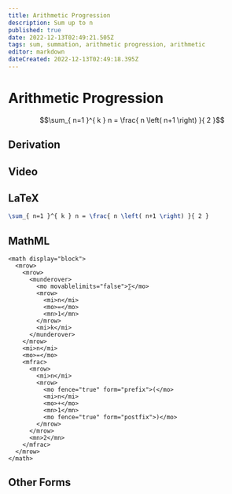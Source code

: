 ```yaml
---
title: Arithmetic Progression
description: Sum up to n
published: true
date: 2022-12-13T02:49:21.505Z
tags: sum, summation, arithmetic progression, arithmetic
editor: markdown
dateCreated: 2022-12-13T02:49:18.395Z
---
```


# Arithmetic Progression
$$\sum_{ n=1 }^{ k } n = \frac{ n \left( n+1 \right) }{ 2 }$$

## Derivation

## Video

## LaTeX
```latex
\sum_{ n=1 }^{ k } n = \frac{ n \left( n+1 \right) }{ 2 }
```
## MathML
```mathml
<math display="block">
  <mrow>
    <mrow>
      <munderover>
        <mo movablelimits="false">∑</mo>
        <mrow>
          <mi>n</mi>
          <mo>=</mo>
          <mn>1</mn>
        </mrow>
        <mi>k</mi>
      </munderover>
    </mrow>
    <mi>n</mi>
    <mo>=</mo>
    <mfrac>
      <mrow>
        <mi>n</mi>
        <mrow>
          <mo fence="true" form="prefix">(</mo>
          <mi>n</mi>
          <mo>+</mo>
          <mn>1</mn>
          <mo fence="true" form="postfix">)</mo>
        </mrow>
      </mrow>
      <mn>2</mn>
    </mfrac>
  </mrow>
</math>
```
## Other Forms